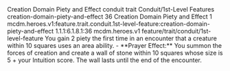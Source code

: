 <ability>
  <name>Creation Domain Piety and Effect</name>
  <metadata>
    <class>conduit</class>
    <feature_type>trait</feature_type>
    <file_dpath>Conduit/1st-Level Features</file_dpath>
    <item_id>creation-domain-piety-and-effect</item_id>
    <item_index>36</item_index>
    <item_name>Creation Domain Piety and Effect</item_name>
    <level>1</level>
    <scc>mcdm.heroes.v1:feature.trait.conduit.1st-level-feature:creation-domain-piety-and-effect</scc>
    <scdc>1.1.1:6.1.8.1:36</scdc>
    <source>mcdm.heroes.v1</source>
    <type>feature/trait/conduit/1st-level-feature</type>
  </metadata>
  <effects>
    <effect type="mundane" name="Piety">You gain 2 piety the first time in an encounter that a creature within 10 squares uses an area ability.
- **Prayer Effect:** You summon the forces of creation and create a wall of stone within 10 squares whose size is 5 + your Intuition score. The wall lasts until the end of the encounter.</effect>
  </effects>
</ability>
